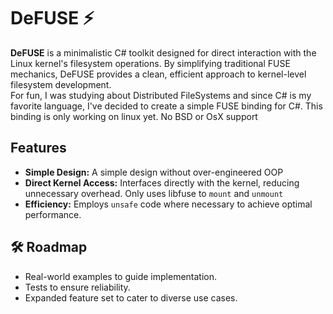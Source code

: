# DeFUSE ⚡

**DeFUSE** is a minimalistic C# toolkit designed for direct interaction with the Linux kernel's filesystem operations. By simplifying traditional FUSE mechanics, DeFUSE provides a clean, efficient approach to kernel-level filesystem development. 
\
For fun, I was studying about Distributed FileSystems and since C# is my favorite language, I've decided to create a simple FUSE binding for C#.
This binding is only working on linux yet. No BSD or OsX support
## Features 

- **Simple Design:** A simple design without over-engineered OOP
- **Direct Kernel Access:** Interfaces directly with the kernel, reducing unnecessary overhead. Only uses libfuse to `mount` and `unmount`
- **Efficiency:** Employs `unsafe` code where necessary to achieve optimal performance.

## 🛠 Roadmap

- Real-world examples to guide implementation.
- Tests to ensure reliability.
- Expanded feature set to cater to diverse use cases.

